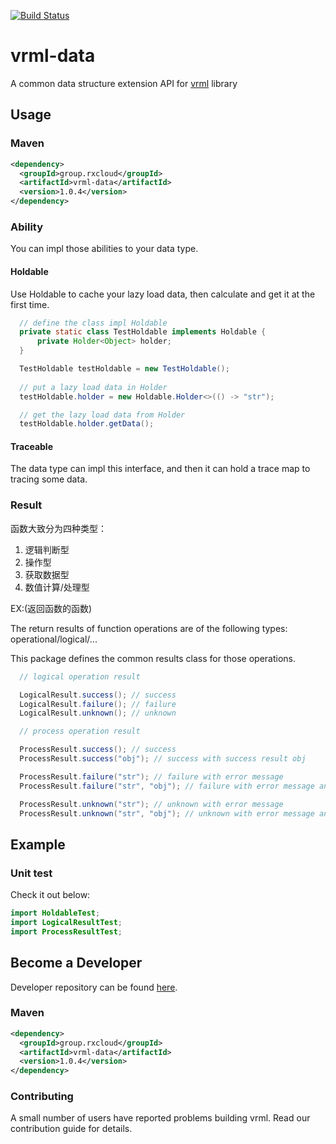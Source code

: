 [![Build Status](https://travis-ci.org/vavr-io/vavr-gson.svg?branch=master)](https://travis-ci.org/vavr-io/vavr-gson)

# vrml-data

A common data structure extension API for [vrml](https://github.com/kevinten10/vrml) library

## Usage

### Maven

```xml
<dependency>
  <groupId>group.rxcloud</groupId>
  <artifactId>vrml-data</artifactId>
  <version>1.0.4</version>
</dependency>
```

### Ability

You can impl those abilities to your data type.

#### Holdable

Use Holdable to cache your lazy load data, then calculate and get it at the first time.

```java
  // define the class impl Holdable
  private static class TestHoldable implements Holdable {
      private Holder<Object> holder;
  }

  TestHoldable testHoldable = new TestHoldable();
  
  // put a lazy load data in Holder
  testHoldable.holder = new Holdable.Holder<>(() -> "str");

  // get the lazy load data from Holder
  testHoldable.holder.getData();
```

#### Traceable

The data type can impl this interface, and then it can hold a trace map to tracing some data.

### Result

函数大致分为四种类型：

1. 逻辑判断型
2. 操作型
3. 获取数据型
4. 数值计算/处理型

EX:(返回函数的函数)

The return results of function operations are of the following types: operational/logical/...

This package defines the common results class for those operations.

```java
  // logical operation result

  LogicalResult.success(); // success
  LogicalResult.failure(); // failure
  LogicalResult.unknown(); // unknown
``` 

```java
  // process operation result

  ProcessResult.success(); // success
  ProcessResult.success("obj"); // success with success result obj

  ProcessResult.failure("str"); // failure with error message
  ProcessResult.failure("str", "obj"); // failure with error message and failure result obj

  ProcessResult.unknown("str"); // unknown with error message
  ProcessResult.unknown("str", "obj"); // unknown with error message and unknown result obj
``` 

## Example

### Unit test

Check it out below:

```java
import HoldableTest;
import LogicalResultTest;
import ProcessResultTest;
``` 

## Become a Developer

Developer repository can be found [here](https://github.com/kevinten10/vrml/tree/develop/vrml-data).

### Maven

```xml
<dependency>
  <groupId>group.rxcloud</groupId>
  <artifactId>vrml-data</artifactId>
  <version>1.0.4</version>
</dependency>
```

### Contributing

A small number of users have reported problems building vrml. Read our contribution guide for details.